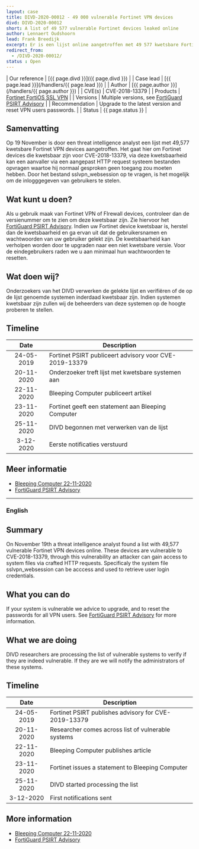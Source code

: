 ```yaml
---
layout: case
title: DIVD-2020-00012 - 49 000 vulnerable Fortinet VPN devices
divd: DIVD-2020-00012
short: A list of 49 577 vulnerable Fortinet devices leaked online
author: Lennaert Oudshoorn
lead: Frank Breedijk
excerpt: Er is een lijst online aangetroffen met 49 577 kwetsbare Fortinet VPN devices waarvan login credentials gestolen kunnen worden / A list was found online, with 49 577 vulnerable Fortinet VPN devices, potentially login credentials could be exposed
redirect_from:
  - /DIVD-2020-00012/
status : Open
---
```


| Our reference | [{{ page.divd }}]({{ page.divd }}) |
| Case lead | [{{ page.lead }}](/handlers/{{ page.lead }}) |
| Author | [{{ page.author }}](/handlers/{{ page.author }}) |
| CVE(s) | CVE-2018-13379 |
| Products | [Fortinet FortiOS SSL VPN](https://www.fortinet.com/products/fortigate/fortios) |
| Versions | Multiple versions, see [FortiGuard PSIRT Advisory](http://www.fortiguard.com/psirt/FG-IR-18-384) |
| Recommendation | Upgrade to the latest version and reset VPN users passwords. |
| Status | {{ page.status }} |

## Samenvatting
Op 19 November is door een threat intelligence analyst een lijst met 49,577 kwetsbare Fortinet VPN devices aangetroffen. Het gaat hier om Fortinet devices die kwetsbaar zijn voor CVE-2018-13379, via deze kwetsbaarheid kan een aanvaller via een aangepast HTTP request systeem bestanden opvragen waartoe hij normaal gesproken geen toegang zou moeten hebben. Door het bestand sslvpn_websession op te vragen, is het mogelijk om de inlogggegeven van gebruikers te stelen.

## Wat kunt u doen?
Als u gebruik maak van Fortinet VPN of FIrewall devices, controleer dan de versienummer om te zien om deze kwetsbaar zijn. Zie hiervoor het [FortiGuard PSIRT Advisory](http://www.fortiguard.com/psirt/FG-IR-18-384).
Indien uw Fortinet device kwetsbaar is, herstel dan de kwetsbaarheid en ga ervan uit dat de gebruikersnamen en wachtwoorden van uw gebruiker gelekt zijn.
De kwetsbaarheid kan verholpen worden door te upgraden naar een niet kwetsbare versie. Voor de eindegebruikers raden we u aan minimaal hun wachtwoorden te resetten. 

## Wat doen wij?
Onderzoekers van het DIVD verwerken de gelekte lijst en verifiëren of de op de lijst genoemde systemen inderdaad kwetsbaar zijn. Indien systemen kwetsbaar zijn zullen wij de beheerders van deze systemen op de hoogte proberen te stellen.  

## Timeline

| Date  | Description |
|:-----:|-------------|
| 24-05-2019 | Fortinet PSIRT publiceert advisory voor CVE-2019-13379 |
| 20-11-2020 | Onderzoeker treft lijst met kwetsbare systemen aan |
| 22-11-2020 | Bleeping Computer publiceert artikel |
| 23-11-2020 | Fortinet geeft een statement aan Bleeping Computer |
| 25-11-2020 | DIVD begonnen met verwerken van de lijst |
| 3-12-2020 | Eerste notificaties verstuurd |


## Meer informatie
* [Bleeping Computer 22-11-2020](https://www.bleepingcomputer.com/news/security/hacker-posts-exploits-for-over-49-000-vulnerable-fortinet-vpns/)
* [FortiGuard PSIRT Advisory](http://www.fortiguard.com/psirt/FG-IR-18-384)

<hr>

### English

## Summary
On November 19th a threat intelligence analyst found a list with 49,577 vulnerable Fortinet VPN devices online. These devices are vulnerable to CVE-2018-13379, through this vulnerability an attacker can gain access to system files via crafted HTTP requests. Specificaly the system file sslvpn_websession can be acccess and used to retrieve user login credentials.

## What you can do
If your system is vulnerable we advice to upgrade, and to reset the passwords for all VPN users. See [FortiGuard PSIRT Advisory](http://www.fortiguard.com/psirt/FG-IR-18-384) for more information.

## What we are doing
DIVD researchers are processing the list of vulnerable systems to verify if they are indeed vulnerable. If they are we will notify the administrators of these systems.

## Timeline

| Date  | Description |
|:-----:|-------------|
| 24-05-2019 | Fortinet PSIRT publishes advisory for CVE-2019-13379 |
| 20-11-2020 | Researcher comes across list of vulnerable systems |
| 22-11-2020 | Bleeping Computer publishes article |
| 23-11-2020 | Fortinet issues a statement to Bleeping Computer |
| 25-11-2020 | DIVD started processing the list |
| 3-12-2020 | First notifications sent |

## More information
* [Bleeping Computer 22-11-2020](https://www.bleepingcomputer.com/news/security/hacker-posts-exploits-for-over-49-000-vulnerable-fortinet-vpns/)
* [FortiGuard PSIRT Advisory](http://www.fortiguard.com/psirt/FG-IR-18-384)
